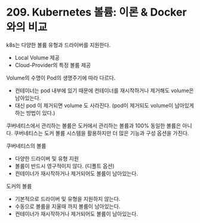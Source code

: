 # 209. Kubernetes 볼륨: 이론 & Docker와의 비교

k8s는 다양한 볼륨 유형과 드라이버를 지원한다.
- Local Volume 제공
- Cloud-Provider의 특정 볼륨 제공

Volume의 수명이 Pod의 생명주기에 따라 다르다.
- 컨테이너는 pod 내부에 있기 때문에 컨테이너를 재시작하거나 제거해도 volume은 남아있는다.
- 대신 pod 이 제거되면 volume 도 사라진다. (pod이 제거되도 volume이 남아있게 하는 방법이 있다.)

쿠버네티스에서 관리하는 볼륨은 도커에서 관리하는 볼륨과 100% 동일한 볼륨은 아니다. 쿠버네티스는 도커 볼륨 시스템을 활용하지만 더 많은 기능과 구성 옵션을 가진다.

쿠버네티스의 볼륨 
- 다양한 드라이버 및 유형 지원
- 볼륨이 반드시 영구적이지 않다. (디폴트 옵션)
- 컨테이너가 재시작하거나 제거되어도 볼륨이 남아있는다.

도커의 볼륨
- 기본적으로 드라이버 및 유형을 지원하지 않는다.
- 수동으로 볼륨을 지울때 까지 볼륨이 남아있는다.
- 컨테이너가 재시작하거나 제거되어도 볼륨이 남아있는다.